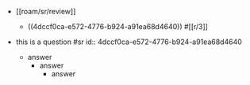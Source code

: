 - [[roam/sr/review]]
	 - ((4dccf0ca-e572-4776-b924-a91ea68d4640)) #[[r/3]]

- this is a question #sr
id:: 4dccf0ca-e572-4776-b924-a91ea68d4640
	 - answer
		 - answer
			 - answer
